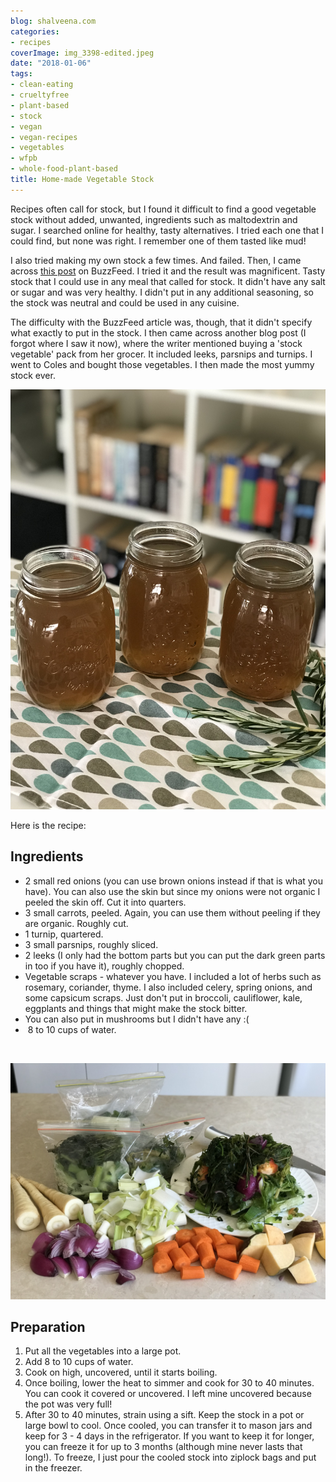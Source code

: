 ```yaml
---
blog: shalveena.com
categories:
- recipes
coverImage: img_3398-edited.jpeg
date: "2018-01-06"
tags:
- clean-eating
- crueltyfree
- plant-based
- stock
- vegan
- vegan-recipes
- vegetables
- wfpb
- whole-food-plant-based
title: Home-made Vegetable Stock
---
```


Recipes often call for stock, but I found it difficult to find a good vegetable stock without added, unwanted, ingredients such as maltodextrin and sugar. I searched online for healthy, tasty alternatives. I tried each one that I could find, but none was right. I remember one of them tasted like mud!

I also tried making my own stock a few times. And failed. Then, I came across [this post](https://www.buzzfeed.com/merleoneal/how-to-make-veggie-stock-from-kitchen-scraps?bffbtasty&ref=bffbtasty&utm_term=.npJpBXLRQ#.apJy5V3Qg) on BuzzFeed. I tried it and the result was magnificent. Tasty stock that I could use in any meal that called for stock. It didn't have any salt or sugar and was very healthy. I didn't put in any additional seasoning, so the stock was neutral and could be used in any cuisine.

The difficulty with the BuzzFeed article was, though, that it didn't specify what exactly to put in the stock. I then came across another blog post (I forgot where I saw it now), where the writer mentioned buying a 'stock vegetable' pack from her grocer. It included leeks, parsnips and turnips. I went to Coles and bought those vegetables. I then made the most yummy stock ever.

![IMG_3396](images/img_3396.jpg)

Here is the recipe:

## Ingredients

- 2 small red onions (you can use brown onions instead if that is what you have). You can also use the skin but since my onions were not organic I peeled the skin off. Cut it into quarters.
- 3 small carrots, peeled. Again, you can use them without peeling if they are organic. Roughly cut.
- 1 turnip, quartered.
- 3 small parsnips, roughly sliced.
- 2 leeks (I only had the bottom parts but you can put the dark green parts in too if you have it), roughly chopped.
- Vegetable scraps - whatever you have. I included a lot of herbs such as rosemary, coriander, thyme. I also included celery, spring onions, and some capsicum scraps. Just don't put in broccoli, cauliflower, kale, eggplants and things that might make the stock bitter.
- You can also put in mushrooms but I didn't have any :(
-  8 to 10 cups of water.

 

![IMG_3389](images/img_3389.jpg)

## Preparation

1. Put all the vegetables into a large pot.
2. Add 8 to 10 cups of water.
3. Cook on high, uncovered, until it starts boiling.
4. Once boiling, lower the heat to simmer and cook for 30 to 40 minutes. You can cook it covered or uncovered. I left mine uncovered because the pot was very full!
5. After 30 to 40 minutes, strain using a sift. Keep the stock in a pot or large bowl to cool. Once cooled, you can transfer it to mason jars and keep for 3 - 4 days in the refrigerator. If you want to keep it for longer, you can freeze it for up to 3 months (although mine never lasts that long!). To freeze, I just pour the cooled stock into ziplock bags and put in the freezer.